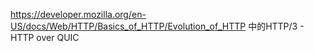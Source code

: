 
https://developer.mozilla.org/en-US/docs/Web/HTTP/Basics_of_HTTP/Evolution_of_HTTP
中的HTTP/3 - HTTP over QUIC